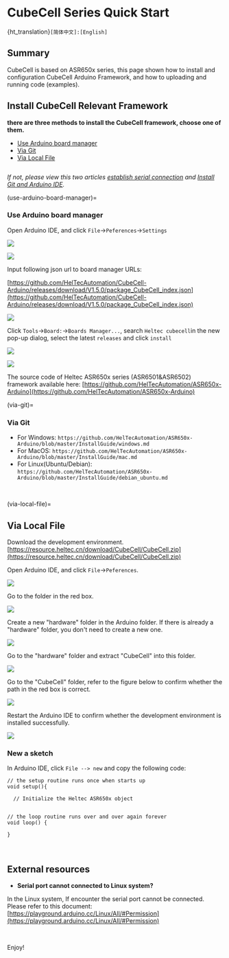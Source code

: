 # CubeCell Series Quick Start
{ht_translation}`[简体中文]:[English]`
## Summary

CubeCell is based on ASR650x series, this page shown how to install and configuration CubeCell Arduino Framework, and how to uploading and running code (examples).

## Install CubeCell Relevant Framework

**there are three methods to install the CubeCell framework, choose one of them.**

- [Use Arduino board manager](use-arduino-board-manager)
- [Via Git](via-git)
- [Via Local File](via-local-file)

``` {Tip} Please confirm whether the USB driver, Git and Arduino IDE has been installed correctly.

```

*If not, please view this two articles [establish serial connection](https://docs.heltec.org/general/establish_serial_connection.html) and [Install Git and Arduino IDE](https://docs.heltec.org/general/how_to_install_git_and_arduino.html).*

(use-arduino-board-manager)=
### Use Arduino board manager

Open Arduino IDE, and click `File`->`Peferences`->`Settings`

![](img/quick_start/01.png)

![](img/quick_start/02.png)

Input following json url to board manager URLs:

 [https://github.com/HelTecAutomation/CubeCell-Arduino/releases/download/V1.5.0/package_CubeCell_index.json](https://github.com/HelTecAutomation/CubeCell-Arduino/releases/download/V1.5.0/package_CubeCell_index.json)

![](img/quick_start/03.png)

Click `Tools`->`Board:`->`Boards Manager...`, search `Heltec cubecell`in the new pop-up dialog, select the latest `releases` and  click `install`

![](img/quick_start/04.png)

![](img/quick_start/05.png)

The source code of Heltec ASR650x series (ASR6501&ASR6502) framework available here: [https://github.com/HelTecAutomation/ASR650x-Arduino](https://github.com/HelTecAutomation/ASR650x-Arduino)

(via-git)=
### Via Git

- For Windows: `https://github.com/HelTecAutomation/ASR650x-Arduino/blob/master/InstallGuide/windows.md`
- For MacOS: `https://github.com/HelTecAutomation/ASR650x-Arduino/blob/master/InstallGuide/mac.md`
- For Linux(Ubuntu/Debian): `https://github.com/HelTecAutomation/ASR650x-Arduino/blob/master/InstallGuide/debian_ubuntu.md`

&nbsp;

(via-local-file)=

## Via Local File

Download the development environment. [https://resource.heltec.cn/download/CubeCell/CubeCell.zip](https://resource.heltec.cn/download/CubeCell/CubeCell.zip)

Open Arduino IDE, and click `File`->`Peferences`.

![](img/quick_start/01.png)

Go to the folder in the red box.

![](img/quick_start/09.png)

Create a new "hardware" folder in the Arduino folder. If there is already a "hardware" folder, you don't need to create a new one.

![](img/quick_start/10.png)

Go to the "hardware" folder and extract "CubeCell" into this folder.

![](img/quick_start/11.png)

Go to the "CubeCell" folder, refer to the figure below to confirm whether the path in the red box is correct.

![](img/quick_start/12.png)

Restart the Arduino IDE to confirm whether the development environment is installed successfully.

![](img/quick_start/13.png)

### New a sketch

In Arduino IDE, click `File --> new` and copy the following code:

```arduino
// the setup routine runs once when starts up
void setup(){

  // Initialize the Heltec ASR650x object


// the loop routine runs over and over again forever
void loop() {

}
```

&nbsp;

## External resources

- **Serial port cannot connected to Linux system?**

In the Linux system, If encounter the serial port cannot be connected. Please refer to this document:
[https://playground.arduino.cc/Linux/All/#Permission](https://playground.arduino.cc/Linux/All/#Permission)

&nbsp;

Enjoy!

